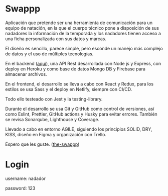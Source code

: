 # Swappp

Aplicación que pretende ser una herramienta de comunicación para un equipo de natación, en la que el cuerpo técnico pone a disposición de sus nadadores la información de la temporada y los nadadores tienen acceso a una ficha personalizada con sus datos y marcas.

El diseño es sencillo, parece simple, pero esconde un manejo más complejo de datos y el uso de múltiples tecnologías.

En el backend ([aquí](https://github.com/mendozzac/swappp-backend)), una API Rest desarrollada con Node js y Express, con deploy en Heroku y como base de datos Mongo DB y Firebase para almacenar archivos.

En el frontend, el desarrollo se lleva a cabo con React y Redux, para los estilos se usa Sass y el deploy en Netlify, siempre con CI/CD.

Todo ello testeado con Jest y la testing-library.

Durante el desarrollo se usa Git y GitHub como control de versiones, así como Eslint, Prettier, GitHub actions y Husky para evitar errores. También se revisa Sonarqube, Lighthouse y Coverage.

Llevado a cabo en entorno AGILE, siguiendo los principios SOLID, DRY, KISS, diseño en Figma y organización con Trello.

Espero que les guste. ([the-swappp](https://the-swappp.netlify.app/))

# Login

username: nadador

password: 123
